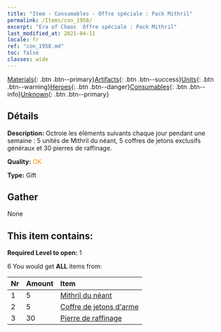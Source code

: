```yaml
---
title: "Item - Consumables - Offre spéciale : Pack Mithril"
permalink: /Items/con_1958/
excerpt: "Era of Chaos  Offre spéciale : Pack Mithril"
last_modified_at: 2021-04-11
locale: fr
ref: "con_1958.md"
toc: false
classes: wide
---
```

 [Materials](/fr/Items/){: .btn .btn--primary}[Artifacts](/fr/Items/Artifacts/){: .btn .btn--success}[Units](/fr/Items/Units/){: .btn .btn--warning}[Heroes](/fr/Items/Heroes/){: .btn .btn--danger}[Consumables](/fr/Items/Consumables/){: .btn .btn--info}[Unknown](/fr/Items/Unknown/){: .btn .btn--primary}

## Détails
 **Description:** Octroie les éléments suivants chaque jour pendant une semaine : 5 unités de Mithril du néant, 5 coffres de jetons exclusifs généraux et 30 pierres de raffinage.

 **Quality:** <span style="color: #FF8C00">OK</span>

 **Type:** Gift

## Gather

  None

## This item contains:

 **Required Level to open:** 1

 6 You would get **ALL** items  from:

  | Nr | Amount |     Item    |
  |:---|:-------|:------------|
  | 1 | 5 | [Mithril du néant](/fr/Items/con_817/) | 
  | 2 | 5 | [Coffre de jetons d'arme](/fr/Items/con_1367/) | 
  | 3 | 30 | [Pierre de raffinage](/fr/Items/con_814/) | 
